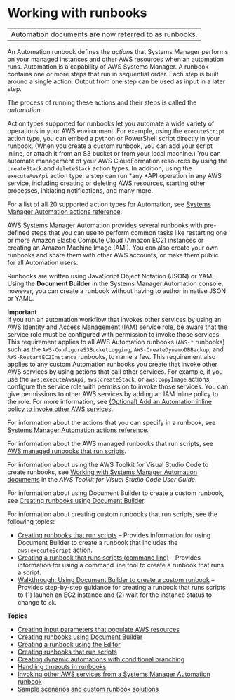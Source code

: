 # Working with runbooks<a name="automation-documents"></a>


|  | 
| --- |
| Automation documents are now referred to as runbooks\. | 

An Automation runbook defines the *actions* that Systems Manager performs on your managed instances and other AWS resources when an automation runs\. Automation is a capability of AWS Systems Manager\. A runbook contains one or more steps that run in sequential order\. Each step is built around a single action\. Output from one step can be used as input in a later step\. 

The process of running these actions and their steps is called the *automation*\.

Action types supported for runbooks let you automate a wide variety of operations in your AWS environment\. For example, using the `executeScript` action type, you can embed a python or PowerShell script directly in your runbook\. \(When you create a custom runbook, you can add your script inline, or attach it from an S3 bucket or from your local machine\.\) You can automate management of your AWS CloudFormation resources by using the `createStack` and `deleteStack` action types\. In addition, using the `executeAwsApi` action type, a step can run *any *API operation in any AWS service, including creating or deleting AWS resources, starting other processes, initiating notifications, and many more\. 

For a list of all 20 supported action types for Automation, see [Systems Manager Automation actions reference](automation-actions.md)\.

AWS Systems Manager Automation provides several runbooks with pre\-defined steps that you can use to perform common tasks like restarting one or more Amazon Elastic Compute Cloud \(Amazon EC2\) instances or creating an Amazon Machine Image \(AMI\)\. You can also create your own runbooks and share them with other AWS accounts, or make them public for all Automation users\.

Runbooks are written using JavaScript Object Notation \(JSON\) or YAML\. Using the **Document Builder** in the Systems Manager Automation console, however, you can create a runbook without having to author in native JSON or YAML\.

**Important**  
If you run an automation workflow that invokes other services by using an AWS Identity and Access Management \(IAM\) service role, be aware that the service role must be configured with permission to invoke those services\. This requirement applies to all AWS Automation runbooks \(`AWS-*` runbooks\) such as the `AWS-ConfigureS3BucketLogging`, `AWS-CreateDynamoDBBackup`, and `AWS-RestartEC2Instance` runbooks, to name a few\. This requirement also applies to any custom Automation runbooks you create that invoke other AWS services by using actions that call other services\. For example, if you use the `aws:executeAwsApi`, `aws:createStack`, or `aws:copyImage` actions, configure the service role with permission to invoke those services\. You can give permissions to other AWS services by adding an IAM inline policy to the role\. For more information, see [\(Optional\) Add an Automation inline policy to invoke other AWS services](automation-permissions.md#automation-role-add-inline-policy)\.

For information about the actions that you can specify in a runbook, see [Systems Manager Automation actions reference](automation-actions.md)\.

For information about the AWS managed runbooks that run scripts, see [AWS managed runbooks that run scripts](runbook-scripts.md)\.

For information about using the AWS Toolkit for Visual Studio Code to create runbooks, see [Working with Systems Manager Automation documents](https://docs.aws.amazon.com/toolkit-for-vscode/latest/userguide/systems-manager-automation-docs.html) in the *AWS Toolkit for Visual Studio Code User Guide*\.

For information about using Document Builder to create a custom runbook, see [Creating runbooks using Document Builder](automation-document-builder.md)\. 

For information about creating custom runbooks that run scripts, see the following topics:
+ [Creating runbooks that run scripts](automation-document-script.md) – Provides information for using Document Builder to create a runbook that includes the `aws:executeScript` action\.
+ [Creating a runbook that runs scripts \(command line\)](automation-document-script-commandline.md) – Provides information for using a command line tool to create a runbook that runs a script\.
+ [ Walkthrough: Using Document Builder to create a custom runbook](automation-walk-document-builder.md) – Provides step\-by\-step guidance for creating a runbook that runs scripts to \(1\) launch an EC2 instance and \(2\) wait for the instance status to change to `ok`\.

**Topics**
+ [Creating input parameters that populate AWS resources](populating-input-parameters.md)
+ [Creating runbooks using Document Builder](automation-document-builder.md)
+ [Creating a runbook using the Editor](automation-document-editor.md)
+ [Creating runbooks that run scripts](automation-document-script.md)
+ [Creating dynamic automations with conditional branching](automation-branchdocs.md)
+ [Handling timeouts in runbooks](automation-handling-timeouts.md)
+ [Invoking other AWS services from a Systems Manager Automation runbook](automation-aws-apis-calling.md)
+ [Sample scenarios and custom runbook solutions](automation-document-samples.md)